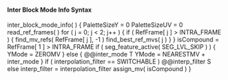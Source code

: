 #### Inter Block Mode Info Syntax

<div class="syntax">
inter_block_mode_info( ) {
    PaletteSizeY = 0
    PaletteSizeUV = 0
    read_ref_frames( )
    for ( j = 0; j < 2; j++ ) {
        if ( RefFrame[ j ] > INTRA_FRAME ) {
            find_mv_refs( RefFrame[ j ], -1 )
            find_best_ref_mvs( j )
        }
    }
    isCompound = RefFrame[ 1 ] > INTRA_FRAME
    if ( seg_feature_active( SEG_LVL_SKIP ) ) {
        YMode = ZEROMV
    } else {
        @@inter_mode                                                    T
        YMode = NEARESTMV + inter_mode
    }
    if ( interpolation_filter == SWITCHABLE )
        @@interp_filter                                                 S
    else
        interp_filter = interpolation_filter
    assign_mv( isCompound )
}
</div>
